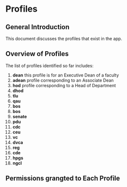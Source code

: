 # Profiles

## General Introduction

This document discusses the profiles that exist in the app. 

## Overview of Profiles

The list of profiles identified so far includes:

1. **dean** this profile is for an Executive Dean of a faculty
2. **adean** profile corresponding to an Associate Dean
3. **hod** profile corresponding to a Head of Department
4. **dhod**
5. **tlu**
6. **qau**
7. **bos**
8. **bos**
9. **senate**
10. **pdu**
11. **cdc**
12. **ceu**
13. **vc**
14. **dvca**
15. **reg**
16. **cde**
17. **hpgs**
18. **ngcl**

## Permissions grangted to Each Profile